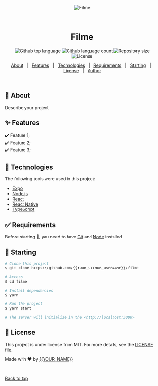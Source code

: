 <div align="center" id="top"> 
  <img src="./.github/app.gif" alt="Filme" />

  &#xa0;

  <!-- <a href="https://filme.netlify.app">Demo</a> -->
</div>

<h1 align="center">Filme</h1>

<p align="center">
  <img alt="Github top language" src="https://img.shields.io/github/languages/top/{{YOUR_GITHUB_USERNAME}}/filme?color=56BEB8">

  <img alt="Github language count" src="https://img.shields.io/github/languages/count/{{YOUR_GITHUB_USERNAME}}/filme?color=56BEB8">

  <img alt="Repository size" src="https://img.shields.io/github/repo-size/{{YOUR_GITHUB_USERNAME}}/filme?color=56BEB8">

  <img alt="License" src="https://img.shields.io/github/license/{{YOUR_GITHUB_USERNAME}}/filme?color=56BEB8">

  <!-- <img alt="Github issues" src="https://img.shields.io/github/issues/{{YOUR_GITHUB_USERNAME}}/filme?color=56BEB8" /> -->

  <!-- <img alt="Github forks" src="https://img.shields.io/github/forks/{{YOUR_GITHUB_USERNAME}}/filme?color=56BEB8" /> -->

  <!-- <img alt="Github stars" src="https://img.shields.io/github/stars/{{YOUR_GITHUB_USERNAME}}/filme?color=56BEB8" /> -->
</p>

<!-- Status -->

<!-- <h4 align="center"> 
	🚧  Filme 🚀 Under construction...  🚧
</h4> 

<hr> -->

<p align="center">
  <a href="#dart-about">About</a> &#xa0; | &#xa0; 
  <a href="#sparkles-features">Features</a> &#xa0; | &#xa0;
  <a href="#rocket-technologies">Technologies</a> &#xa0; | &#xa0;
  <a href="#white_check_mark-requirements">Requirements</a> &#xa0; | &#xa0;
  <a href="#checkered_flag-starting">Starting</a> &#xa0; | &#xa0;
  <a href="#memo-license">License</a> &#xa0; | &#xa0;
  <a href="https://github.com/{{YOUR_GITHUB_USERNAME}}" target="_blank">Author</a>
</p>

<br>

## :dart: About ##

Describe your project

## :sparkles: Features ##

:heavy_check_mark: Feature 1;\
:heavy_check_mark: Feature 2;\
:heavy_check_mark: Feature 3;

## :rocket: Technologies ##

The following tools were used in this project:

- [Expo](https://expo.io/)
- [Node.js](https://nodejs.org/en/)
- [React](https://pt-br.reactjs.org/)
- [React Native](https://reactnative.dev/)
- [TypeScript](https://www.typescriptlang.org/)

## :white_check_mark: Requirements ##

Before starting :checkered_flag:, you need to have [Git](https://git-scm.com) and [Node](https://nodejs.org/en/) installed.

## :checkered_flag: Starting ##

```bash
# Clone this project
$ git clone https://github.com/{{YOUR_GITHUB_USERNAME}}/filme

# Access
$ cd filme

# Install dependencies
$ yarn

# Run the project
$ yarn start

# The server will initialize in the <http://localhost:3000>
```

## :memo: License ##

This project is under license from MIT. For more details, see the [LICENSE](LICENSE.md) file.


Made with :heart: by <a href="https://github.com/{{YOUR_GITHUB_USERNAME}}" target="_blank">{{YOUR_NAME}}</a>

&#xa0;

<a href="#top">Back to top</a>
